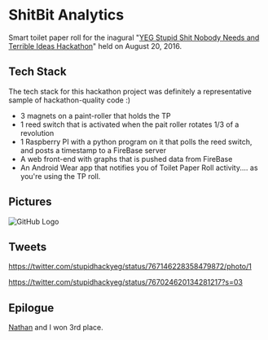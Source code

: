 # ShitBit Analytics
Smart toilet paper roll for the inagural "[YEG Stupid Shit Nobody Needs and Terrible Ideas Hackathon](https://twitter.com/stupidhackyeg)" held on August 20, 2016.

## Tech Stack
The tech stack for this hackathon project was definitely a representative sample of hackathon-quality code :)

* 3 magnets on a paint-roller that holds the TP
* 1 reed switch that is activated when the pait roller rotates 1/3 of a revolution
* 1 Raspberry PI with a python program on it that polls the reed switch, and posts a timestamp to a FireBase server
* A web front-end with graphs that is pushed data from FireBase
* An Android Wear app that notifies you of Toilet Paper Roll activity.... as you're using the TP roll.


## Pictures
![GitHub Logo]( ShitBit/Pictures/IMG_20160820_104638.jpg )
## Tweets
https://twitter.com/stupidhackyeg/status/767146228358479872/photo/1

https://twitter.com/stupidhackyeg/status/767024620134281217?s=03

## Epilogue
[Nathan](https://github.com/eyesniper2) and I won 3rd place.

